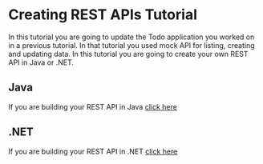 # Creating REST APIs Tutorial

In this tutorial you are going to update the Todo application you worked on in a previous tutorial. In that tutorial you used mock API for listing, creating and updating data. In this tutorial you are going to create your own REST API in Java or .NET.

## Java

If you are building your REST API in Java [click here](tutorial-java.md)

## .NET

If you are building your REST API in .NET [click here](tutorial-dotnet.md)